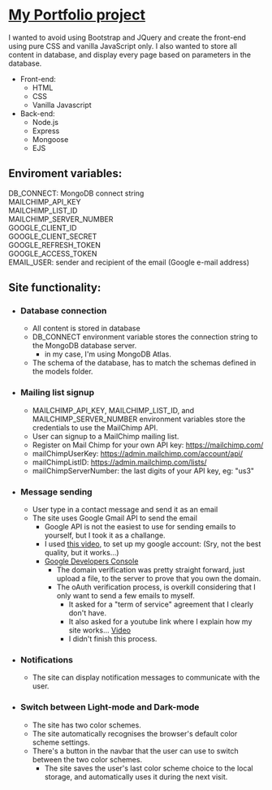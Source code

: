 # [My Portfolio project](https://gabriel-bondor.herokuapp.com/)

I wanted to avoid using Bootstrap and JQuery and create the front-end using pure CSS and vanilla JavaScript only. I also wanted to store all content in database, and display every page based on parameters in the database.

- Front-end:
  - HTML
  - CSS
  - Vanilla Javascript
- Back-end:
  - Node.js
  - Express
  - Mongoose
  - EJS

## Enviroment variables:  
DB_CONNECT: MongoDB connect string  
MAILCHIMP_API_KEY  
MAILCHIMP_LIST_ID  
MAILCHIMP_SERVER_NUMBER  
GOOGLE_CLIENT_ID  
GOOGLE_CLIENT_SECRET  
GOOGLE_REFRESH_TOKEN  
GOOGLE_ACCESS_TOKEN  
EMAIL_USER: sender and recipient of the email (Google e-mail address)  

## Site functionality:
  - ### Database connection
    - All content is stored in database
    - DB_CONNECT environment variable stores the connection string to the MongoDB database server.
      - in my case, I'm using MongoDB Atlas.
    - The schema of the database, has to match the schemas defined in the models folder.
  - ### Mailing list signup
    - MAILCHIMP_API_KEY, MAILCHIMP_LIST_ID, and MAILCHIMP_SERVER_NUMBER environment variables store the credentials to use the MailChimp API.  
    - User can signup to a MailChimp mailing list.
    - Register on Mail Chimp for your own API key: https://mailchimp.com/  
    - mailChimpUserKey: https://admin.mailchimp.com/account/api/  
    - mailChimpListID: https://admin.mailchimp.com/lists/  
    - mailChimpServerNumber: the last digits of your API key, eg: "us3"  
  - ### Message sending  
    - User type in a contact message and send it as an email
    - The site uses Google Gmail API to send the email
      - Google API is not the easiest to use for sending emails to yourself, but I took it as a challange.
      - I used [this video](https://www.youtube.com/watch?v=JJ44WA_eV8E&ab_channel=Kif-Dev), to set up my google account: (Sry, not the best quality, but it works...)
      - [Google Developers Console](https://console.cloud.google.com/apis)
        - The domain verification was pretty straight forward, just upload a file, to the server to prove that you own the domain.
        - The oAuth verification process, is overkill considering that I only want to send a few emails to myself.
          - It asked for a "term of service" agreement that I clearly don't have.
          - It also asked for a youtube link where I explain how my site works... [Video](https://www.youtube.com/watch?v=dQw4w9WgXcQ) 
          - I didn't finish this process.
  - ### Notifications  
    - The site can display notification messages to communicate with the user.
  - ### Switch between Light-mode and Dark-mode
    - The site has two color schemes.
    - The site automatically recognises the browser's default color scheme settings.
    - There's a button in the navbar that the user can use to switch between the two color schemes.
      - The site saves the user's last color scheme choice to the local storage, and automatically uses it during the next visit.
